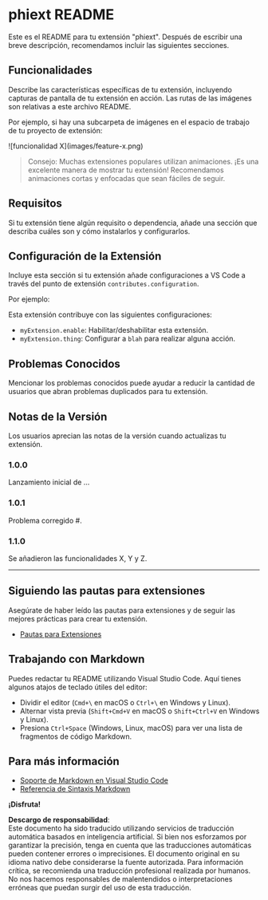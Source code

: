 # phiext README

Este es el README para tu extensión "phiext". Después de escribir una breve descripción, recomendamos incluir las siguientes secciones.

## Funcionalidades

Describe las características específicas de tu extensión, incluyendo capturas de pantalla de tu extensión en acción. Las rutas de las imágenes son relativas a este archivo README.

Por ejemplo, si hay una subcarpeta de imágenes en el espacio de trabajo de tu proyecto de extensión:

\!\[funcionalidad X\]\(images/feature-x.png\)

> Consejo: Muchas extensiones populares utilizan animaciones. ¡Es una excelente manera de mostrar tu extensión! Recomendamos animaciones cortas y enfocadas que sean fáciles de seguir.

## Requisitos

Si tu extensión tiene algún requisito o dependencia, añade una sección que describa cuáles son y cómo instalarlos y configurarlos.

## Configuración de la Extensión

Incluye esta sección si tu extensión añade configuraciones a VS Code a través del punto de extensión `contributes.configuration`.

Por ejemplo:

Esta extensión contribuye con las siguientes configuraciones:

* `myExtension.enable`: Habilitar/deshabilitar esta extensión.
* `myExtension.thing`: Configurar a `blah` para realizar alguna acción.

## Problemas Conocidos

Mencionar los problemas conocidos puede ayudar a reducir la cantidad de usuarios que abran problemas duplicados para tu extensión.

## Notas de la Versión

Los usuarios aprecian las notas de la versión cuando actualizas tu extensión.

### 1.0.0

Lanzamiento inicial de ...

### 1.0.1

Problema corregido #.

### 1.1.0

Se añadieron las funcionalidades X, Y y Z.

---

## Siguiendo las pautas para extensiones

Asegúrate de haber leído las pautas para extensiones y de seguir las mejores prácticas para crear tu extensión.

* [Pautas para Extensiones](https://code.visualstudio.com/api/references/extension-guidelines)

## Trabajando con Markdown

Puedes redactar tu README utilizando Visual Studio Code. Aquí tienes algunos atajos de teclado útiles del editor:

* Dividir el editor (`Cmd+\` en macOS o `Ctrl+\` en Windows y Linux).
* Alternar vista previa (`Shift+Cmd+V` en macOS o `Shift+Ctrl+V` en Windows y Linux).
* Presiona `Ctrl+Space` (Windows, Linux, macOS) para ver una lista de fragmentos de código Markdown.

## Para más información

* [Soporte de Markdown en Visual Studio Code](http://code.visualstudio.com/docs/languages/markdown)
* [Referencia de Sintaxis Markdown](https://help.github.com/articles/markdown-basics/)

**¡Disfruta!**

**Descargo de responsabilidad**:  
Este documento ha sido traducido utilizando servicios de traducción automática basados en inteligencia artificial. Si bien nos esforzamos por garantizar la precisión, tenga en cuenta que las traducciones automáticas pueden contener errores o imprecisiones. El documento original en su idioma nativo debe considerarse la fuente autorizada. Para información crítica, se recomienda una traducción profesional realizada por humanos. No nos hacemos responsables de malentendidos o interpretaciones erróneas que puedan surgir del uso de esta traducción.